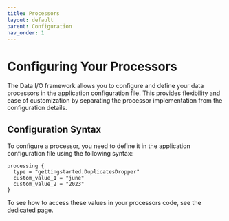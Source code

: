 ```yaml
---
title: Processors
layout: default
parent: Configuration
nav_order: 1
---
```

# Configuring Your Processors

The Data I/O framework allows you to configure and define your data processors in the application configuration file. This provides flexibility and ease of customization by separating the processor implementation from the configuration details.

## Configuration Syntax

To configure a processor, you need to define it in the application configuration file using the following syntax:

```hocon
processing {
  type = "gettingstarted.DuplicatesDropper"
  custom_value_1 = "june"
  custom_value_2 = "2023"
}
```

To see how to access these values in your processors code, see the [dedicated page](../writing-processors.html#custom-configuration).
